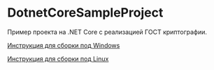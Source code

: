 ﻿# DotnetCoreSampleProject
Пример проекта на .NET Core с реализацией ГОСТ криптографии.

[Инструкция для сборки под Windows](https://github.com/CryptoProLLC/DotnetCoreSampleProject/blob/master/docs/Windows.md)

[Инструкция для сборки под Linux](https://github.com/CryptoProLLC/DotnetCoreSampleProject/blob/master/docs/Linux.md)

